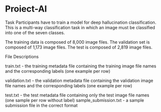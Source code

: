 # Proiect-AI
Task
Participants have to train a model for deep hallucination classification. This is a multi-way classification task in which an image must be classified into one of the seven classes.

The training data is composed of 8,000 image files. The validation set is composed of 1,173 image files. The test is composed of 2,819 image files.

File Descriptions

train.txt - the training metadata file containing the training image file names and the corresponding labels (one example per row)

validation.txt - the validation metadata file containing the validation image file names and the corresponding labels (one example per row)

test.txt - the test metadata file containing only the test image file names (one sample per row without label)
sample_submission.txt - a sample submission file in the correct format
